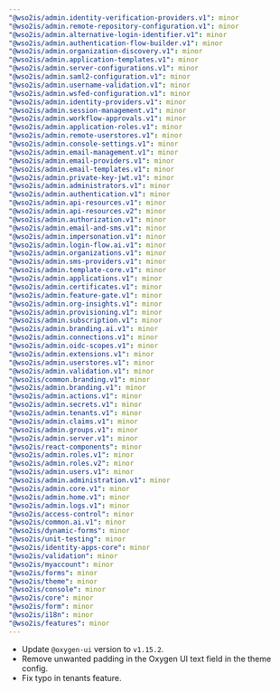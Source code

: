 ```yaml
---
"@wso2is/admin.identity-verification-providers.v1": minor
"@wso2is/admin.remote-repository-configuration.v1": minor
"@wso2is/admin.alternative-login-identifier.v1": minor
"@wso2is/admin.authentication-flow-builder.v1": minor
"@wso2is/admin.organization-discovery.v1": minor
"@wso2is/admin.application-templates.v1": minor
"@wso2is/admin.server-configurations.v1": minor
"@wso2is/admin.saml2-configuration.v1": minor
"@wso2is/admin.username-validation.v1": minor
"@wso2is/admin.wsfed-configuration.v1": minor
"@wso2is/admin.identity-providers.v1": minor
"@wso2is/admin.session-management.v1": minor
"@wso2is/admin.workflow-approvals.v1": minor
"@wso2is/admin.application-roles.v1": minor
"@wso2is/admin.remote-userstores.v1": minor
"@wso2is/admin.console-settings.v1": minor
"@wso2is/admin.email-management.v1": minor
"@wso2is/admin.email-providers.v1": minor
"@wso2is/admin.email-templates.v1": minor
"@wso2is/admin.private-key-jwt.v1": minor
"@wso2is/admin.administrators.v1": minor
"@wso2is/admin.authentication.v1": minor
"@wso2is/admin.api-resources.v1": minor
"@wso2is/admin.api-resources.v2": minor
"@wso2is/admin.authorization.v1": minor
"@wso2is/admin.email-and-sms.v1": minor
"@wso2is/admin.impersonation.v1": minor
"@wso2is/admin.login-flow.ai.v1": minor
"@wso2is/admin.organizations.v1": minor
"@wso2is/admin.sms-providers.v1": minor
"@wso2is/admin.template-core.v1": minor
"@wso2is/admin.applications.v1": minor
"@wso2is/admin.certificates.v1": minor
"@wso2is/admin.feature-gate.v1": minor
"@wso2is/admin.org-insights.v1": minor
"@wso2is/admin.provisioning.v1": minor
"@wso2is/admin.subscription.v1": minor
"@wso2is/admin.branding.ai.v1": minor
"@wso2is/admin.connections.v1": minor
"@wso2is/admin.oidc-scopes.v1": minor
"@wso2is/admin.extensions.v1": minor
"@wso2is/admin.userstores.v1": minor
"@wso2is/admin.validation.v1": minor
"@wso2is/common.branding.v1": minor
"@wso2is/admin.branding.v1": minor
"@wso2is/admin.actions.v1": minor
"@wso2is/admin.secrets.v1": minor
"@wso2is/admin.tenants.v1": minor
"@wso2is/admin.claims.v1": minor
"@wso2is/admin.groups.v1": minor
"@wso2is/admin.server.v1": minor
"@wso2is/react-components": minor
"@wso2is/admin.roles.v1": minor
"@wso2is/admin.roles.v2": minor
"@wso2is/admin.users.v1": minor
"@wso2is/admin.administration.v1": minor
"@wso2is/admin.core.v1": minor
"@wso2is/admin.home.v1": minor
"@wso2is/admin.logs.v1": minor
"@wso2is/access-control": minor
"@wso2is/common.ai.v1": minor
"@wso2is/dynamic-forms": minor
"@wso2is/unit-testing": minor
"@wso2is/identity-apps-core": minor
"@wso2is/validation": minor
"@wso2is/myaccount": minor
"@wso2is/forms": minor
"@wso2is/theme": minor
"@wso2is/console": minor
"@wso2is/core": minor
"@wso2is/form": minor
"@wso2is/i18n": minor
"@wso2is/features": minor
---
```


- Update `@oxygen-ui` version to `v1.15.2`.
- Remove unwanted padding in the Oxygen UI text field in the theme config.
- Fix typo in tenants feature.
